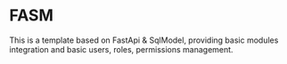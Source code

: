 # FASM

This is a template based on FastApi & SqlModel, providing basic modules integration and basic users, roles, permissions management.
